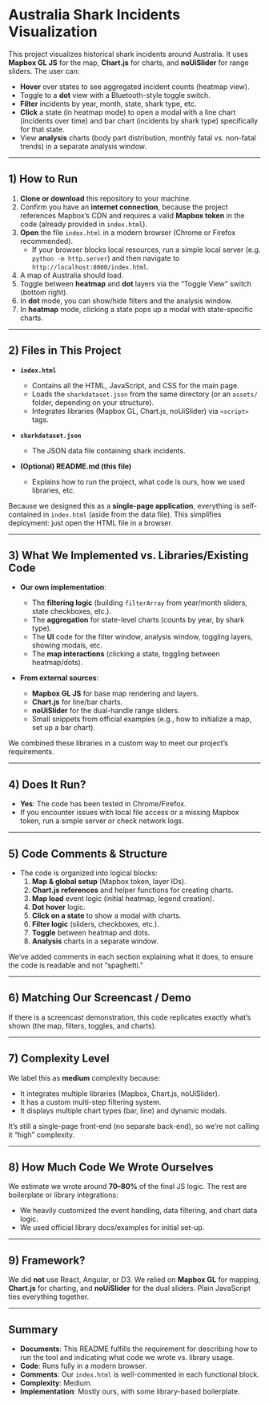 # Australia Shark Incidents Visualization

This project visualizes historical shark incidents around Australia. It uses **Mapbox GL JS** for the map, **Chart.js** for charts, and **noUiSlider** for range sliders. The user can:

- **Hover** over states to see aggregated incident counts (heatmap view).  
- Toggle to a **dot** view with a Bluetooth-style toggle switch.  
- **Filter** incidents by year, month, state, shark type, etc.  
- **Click** a state (in heatmap mode) to open a modal with a line chart (incidents over time) and bar chart (incidents by shark type) specifically for that state.  
- View **analysis** charts (body part distribution, monthly fatal vs. non-fatal trends) in a separate analysis window.

---

## 1) How to Run

1. **Clone or download** this repository to your machine.  
2. Confirm you have an **internet connection**, because the project references Mapbox’s CDN and requires a valid **Mapbox token** in the code (already provided in `index.html`).  
3. **Open** the file `index.html` in a modern browser (Chrome or Firefox recommended).  
   - If your browser blocks local resources, run a simple local server (e.g. `python -m http.server`) and then navigate to `http://localhost:8000/index.html`.  
4. A map of Australia should load.  
5. Toggle between **heatmap** and **dot** layers via the “Toggle View” switch (bottom right).  
6. In **dot** mode, you can show/hide filters and the analysis window.  
7. In **heatmap** mode, clicking a state pops up a modal with state-specific charts.

---

## 2) Files in This Project

- **`index.html`**  
  - Contains all the HTML, JavaScript, and CSS for the main page.  
  - Loads the `sharkdataset.json` from the same directory (or an `assets/` folder, depending on your structure).  
  - Integrates libraries (Mapbox GL, Chart.js, noUiSlider) via `<script>` tags.

- **`sharkdataset.json`**  
  - The JSON data file containing shark incidents.  

- **(Optional) README.md (this file)**  
  - Explains how to run the project, what code is ours, how we used libraries, etc.

Because we designed this as a **single-page application**, everything is self-contained in `index.html` (aside from the data file). This simplifies deployment: just open the HTML file in a browser.

---

## 3) What We Implemented vs. Libraries/Existing Code

- **Our own implementation**:
  - The **filtering logic** (building `filterArray` from year/month sliders, state checkboxes, etc.).  
  - The **aggregation** for state-level charts (counts by year, by shark type).  
  - The **UI** code for the filter window, analysis window, toggling layers, showing modals, etc.  
  - The **map interactions** (clicking a state, toggling between heatmap/dots).

- **From external sources**:
  - **Mapbox GL JS** for base map rendering and layers.  
  - **Chart.js** for line/bar charts.  
  - **noUiSlider** for the dual-handle range sliders.  
  - Small snippets from official examples (e.g., how to initialize a map, set up a bar chart).

We combined these libraries in a custom way to meet our project’s requirements.

---

## 4) Does It Run?

- **Yes**: The code has been tested in Chrome/Firefox.  
- If you encounter issues with local file access or a missing Mapbox token, run a simple server or check network logs.

---

## 5) Code Comments & Structure

- The code is organized into logical blocks:
  1. **Map & global setup** (Mapbox token, layer IDs).  
  2. **Chart.js references** and helper functions for creating charts.  
  3. **Map load** event logic (initial heatmap, legend creation).  
  4. **Dot hover** logic.  
  5. **Click on a state** to show a modal with charts.  
  6. **Filter logic** (sliders, checkboxes, etc.).  
  7. **Toggle** between heatmap and dots.  
  8. **Analysis** charts in a separate window.

We’ve added comments in each section explaining what it does, to ensure the code is readable and not “spaghetti.”

---

## 6) Matching Our Screencast / Demo

If there is a screencast demonstration, this code replicates exactly what’s shown (the map, filters, toggles, and charts).

---

## 7) Complexity Level

We label this as **medium** complexity because:

- It integrates multiple libraries (Mapbox, Chart.js, noUiSlider).  
- It has a custom multi-step filtering system.  
- It displays multiple chart types (bar, line) and dynamic modals.  

It’s still a single-page front-end (no separate back-end), so we’re not calling it “high” complexity.

---

## 8) How Much Code We Wrote Ourselves

We estimate we wrote around **70–80%** of the final JS logic. The rest are boilerplate or library integrations:

- We heavily customized the event handling, data filtering, and chart data logic.  
- We used official library docs/examples for initial set-up.

---

## 9) Framework?

We did **not** use React, Angular, or D3. We relied on **Mapbox GL** for mapping, **Chart.js** for charting, and **noUiSlider** for the dual sliders. Plain JavaScript ties everything together.

---

## Summary

- **Documents**: This README fulfills the requirement for describing how to run the tool and indicating what code we wrote vs. library usage.  
- **Code**: Runs fully in a modern browser.  
- **Comments**: Our `index.html` is well-commented in each functional block.  
- **Complexity**: Medium.  
- **Implementation**: Mostly ours, with some library-based boilerplate.  
    
